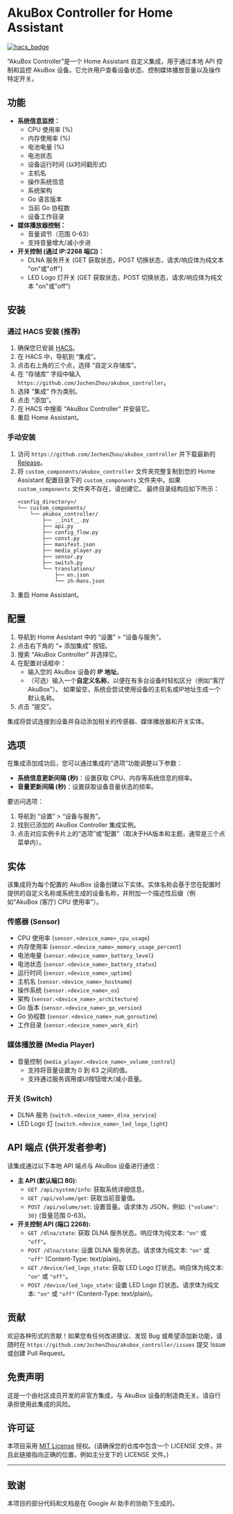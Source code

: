 # AkuBox Controller for Home Assistant

[![hacs_badge](https://img.shields.io/badge/HACS-Default-orange.svg)](https://github.com/custom-components/hacs)

“AkuBox Controller”是一个 Home Assistant 自定义集成，用于通过本地 API 控制和监控 AkuBox 设备。它允许用户查看设备状态、控制媒体播放音量以及操作特定开关。

## 功能

* **系统信息监控：**
    * CPU 使用率 (%)
    * 内存使用率 (%)
    * 电池电量 (%)
    * 电池状态
    * 设备运行时间 (以时间戳形式)
    * 主机名
    * 操作系统信息
    * 系统架构
    * Go 语言版本
    * 当前 Go 协程数
    * 设备工作目录
* **媒体播放器控制：**
    * 音量调节（范围 0-63）
    * 支持音量增大/减小步进
* **开关控制 (通过 IP:2268 端口)：**
    * DLNA 服务开关 (GET 获取状态，POST 切换状态，请求/响应体为纯文本 "on"或"off")
    * LED Logo 灯开关 (GET 获取状态，POST 切换状态，请求/响应体为纯文本 "on"或"off")

## 安装

### 通过 HACS 安装 (推荐)

1.  确保您已安装 [HACS](https://hacs.xyz/)。
2.  在 HACS 中，导航到 “集成”。
3.  点击右上角的三个点，选择 “自定义存储库”。
4.  在 “存储库” 字段中输入 `https://github.com/JochenZhou/akubox_controller`。
5.  选择 “集成” 作为类别。
6.  点击 “添加”。
7.  在 HACS 中搜索 “AkuBox Controller” 并安装它。
8.  重启 Home Assistant。

### 手动安装

1.  访问 `https://github.com/JochenZhou/akubox_controller` 并下载最新的 [Release](https://github.com/JochenZhou/akubox_controller/releases)。
2.  将 `custom_components/akubox_controller` 文件夹完整复制到您的 Home Assistant 配置目录下的 `custom_components` 文件夹中。如果 `custom_components` 文件夹不存在，请创建它。
    最终目录结构应如下所示：
    ```
    <config_directory>/
    └── custom_components/
        └── akubox_controller/
            ├── __init__.py
            ├── api.py
            ├── config_flow.py
            ├── const.py
            ├── manifest.json
            ├── media_player.py
            ├── sensor.py
            ├── switch.py
            └── translations/
                ├── en.json
                └── zh-Hans.json
    ```
3.  重启 Home Assistant。

## 配置

1.  导航到 Home Assistant 中的 “设置” > “设备与服务”。
2.  点击右下角的 “+ 添加集成” 按钮。
3.  搜索 “AkuBox Controller” 并选择它。
4.  在配置对话框中：
    * 输入您的 AkuBox 设备的 **IP 地址**。
    * （可选）输入一个**自定义名称**，以便在有多台设备时轻松区分（例如“客厅 AkuBox”）。 如果留空，系统会尝试使用设备的主机名或IP地址生成一个默认名称。
5.  点击 “提交”。

集成将尝试连接到设备并自动添加相关的传感器、媒体播放器和开关实体。

## 选项

在集成添加成功后，您可以通过集成的“选项”功能调整以下参数：

* **系统信息更新间隔 (秒)**：设置获取 CPU、内存等系统信息的频率。
* **音量更新间隔 (秒)**：设置获取设备音量状态的频率。

要访问选项：
1.  导航到 “设置” > “设备与服务”。
2.  找到已添加的 AkuBox Controller 集成实例。
3.  点击对应实例卡片上的“选项”或“配置”（取决于HA版本和主题，通常是三个点菜单内）。

## 实体

该集成将为每个配置的 AkuBox 设备创建以下实体。实体名称会基于您在配置时提供的自定义名称或系统生成的设备名称，并附加一个描述性后缀（例如“AkuBox (客厅) CPU 使用率”）。

### 传感器 (Sensor)
* CPU 使用率 (`sensor.<device_name>_cpu_usage`)
* 内存使用率 (`sensor.<device_name>_memory_usage_percent`)
* 电池电量 (`sensor.<device_name>_battery_level`)
* 电池状态 (`sensor.<device_name>_battery_status`)
* 运行时间 (`sensor.<device_name>_uptime`)
* 主机名 (`sensor.<device_name>_hostname`)
* 操作系统 (`sensor.<device_name>_os`)
* 架构 (`sensor.<device_name>_architecture`)
* Go 版本 (`sensor.<device_name>_go_version`)
* Go 协程数 (`sensor.<device_name>_num_goroutine`)
* 工作目录 (`sensor.<device_name>_work_dir`)

### 媒体播放器 (Media Player)
* 音量控制 (`media_player.<device_name>_volume_control`)
    * 支持将音量设置为 0 到 63 之间的值。
    * 支持通过服务调用或UI按钮增大/减小音量。

### 开关 (Switch)
* DLNA 服务 (`switch.<device_name>_dlna_service`)
* LED Logo 灯 (`switch.<device_name>_led_logo_light`)

## API 端点 (供开发者参考)

该集成通过以下本地 API 端点与 AkuBox 设备进行通信：

* **主 API (默认端口 80):**
    * `GET /api/system/info`: 获取系统详细信息。
    * `GET /api/volume/get`: 获取当前音量值。
    * `POST /api/volume/set`: 设置音量。请求体为 JSON，例如: `{"volume": 30}` (音量范围 0-63)。
* **开关控制 API (端口 2268):**
    * `GET /dlna/state`: 获取 DLNA 服务状态。响应体为纯文本: `"on"` 或 `"off"`。
    * `POST /dlna/state`: 设置 DLNA 服务状态。请求体为纯文本: `"on"` 或 `"off"` (Content-Type: text/plain)。
    * `GET /device/led_logo_state`: 获取 LED Logo 灯状态。响应体为纯文本: `"on"` 或 `"off"`。
    * `POST /device/led_logo_state`: 设置 LED Logo 灯状态。请求体为纯文本: `"on"` 或 `"off"` (Content-Type: text/plain)。

## 贡献

欢迎各种形式的贡献！如果您有任何改进建议、发现 Bug 或希望添加新功能，请随时在 `https://github.com/JochenZhou/akubox_controller/issues` 提交 Issue 或创建 Pull Request。

## 免责声明

这是一个由社区成员开发的非官方集成，与 AkuBox 设备的制造商无关。请自行承担使用此集成的风险。

## 许可证

本项目采用 [MIT License](https://github.com/JochenZhou/akubox_controller/blob/main/LICENSE) 授权。(请确保您的仓库中包含一个 LICENSE 文件，并且此链接指向正确的位置，例如主分支下的 LICENSE 文件。)

---
## 致谢

本项目的部分代码和文档是在 Google AI 助手的协助下生成的。